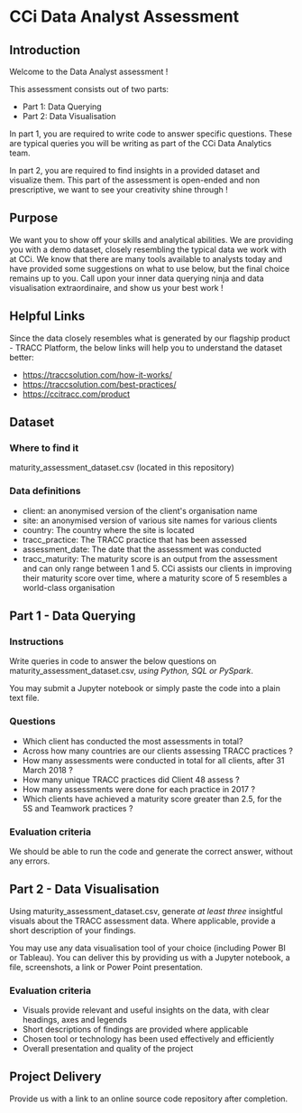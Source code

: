 # CCi Data Analyst Assessment

## Introduction
Welcome to the Data Analyst assessment !

This assessment consists out of two parts:
- Part 1: Data Querying
- Part 2: Data Visualisation

In part 1, you are required to write code to answer specific questions. These are typical queries you will be writing as part of the CCi Data Analytics team.

In part 2, you are required to find insights in a provided dataset and visualize them. This part of the assessment is open-ended and non prescriptive, we want to see your creativity shine through !

## Purpose
We want you to show off your skills and analytical abilities. We are providing you with a demo dataset, closely resembling the typical data we work with at CCi. We know that there are many tools available to analysts today and have provided some suggestions on what to use below, but the final choice remains up to you. Call upon your inner data querying ninja and data visualisation extraordinaire, and show us your best work !

## Helpful Links
Since the data closely resembles what is generated by our flagship product - TRACC Platform, the below links will help you to understand the dataset better:
- https://traccsolution.com/how-it-works/
- https://traccsolution.com/best-practices/
- https://ccitracc.com/product


## Dataset
### Where to find it
maturity_assessment_dataset.csv (located in this repository)

### Data definitions
- client: an anonymised version of the client's organisation name
- site: an anonymised version of various site names for various clients
- country: The country where the site is located
- tracc_practice: The TRACC practice that has been assessed
- assessment_date: The date that the assessment was conducted
- tracc_maturity: The maturity score is an output from the assessment and can only range between 1 and 5. CCi assists our clients in improving their maturity score over time, where a maturity score of 5 resembles a world-class organisation

## Part 1 - Data Querying
### Instructions
Write queries in code to answer the below questions on maturity_assessment_dataset.csv, *using Python, SQL or PySpark*. 

You may submit a Jupyter notebook or simply paste the code into a plain text file.

### Questions
- Which client has conducted the most assessments in total?
- Across how many countries are our clients assessing TRACC practices ?
- How many assessments were conducted in total for all clients, after 31 March 2018 ?
- How many unique TRACC practices did Client 48 assess ?
- How many assessments were done for each practice in 2017 ?
- Which clients have achieved a maturity score greater than 2.5, for the 5S and Teamwork practices ?

### Evaluation criteria
We should be able to run the code and generate the correct answer, without any errors.

## Part 2 - Data Visualisation
Using maturity_assessment_dataset.csv, generate *at least three* insightful visuals about the TRACC assessment data. Where applicable, provide a short description of your findings.

You may use any data visualisation tool of your choice (including Power BI or Tableau). You can deliver this by providing us with a Jupyter notebook, a file, screenshots, a link or Power Point presentation.

### Evaluation criteria
- Visuals provide relevant and useful insights on the data, with clear headings, axes and legends
- Short descriptions of findings are provided where applicable
- Chosen tool or technology has been used effectively and efficiently
- Overall presentation and quality of the project


## Project Delivery
Provide us with a link to an online source code repository after completion.
